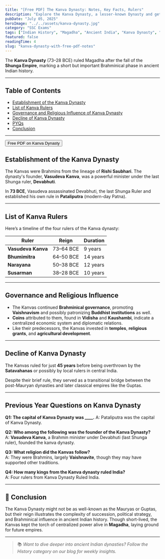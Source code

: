 ```yaml
---
title: "[Free PDF] The Kanva Dynasty: Notes, Key Facts, Rulers"
description: "Explore the Kanva Dynasty, a lesser-known Dynasty and get free PDF."
pubDate: "July 05, 2025"
heroImage: "../../assets/kanva-dynasty.jpg"
category: "SSC Exams"
tags: ["Indian History", "Magadha", "Ancient India", "Kanva Dynasty", "Dynasties of India"]
featured: false
readingTime: 4
slug: "kanva-dynasty-with-free-pdf-notes"
---
```



The **Kanva Dynasty** (73–28 BCE) ruled Magadha after the fall of the **Shunga Empire**, marking a short but important Brahminical phase in ancient Indian history.

---

## Table of Contents
- [Establishment of the Kanva Dynasty](#establishment-of-the-kanva-dynasty)
- [List of Kanva Rulers](#list-of-kanva-rulers)
- [Governance and Religious Influence of Kanva Dynasty](#governance-and-religious-influence)
- [Decline of Kanva Dynasty](#decline-of-kanva-dynasty)
- [PYQs](#previous-year-questions-on-kanva-dynasty)
- [Conclusion](#conclusion)

---

<button class="btn btn-primary" onclick="window.print()">Free PDF on Kanva Dynasty</button>

## Establishment of the Kanva Dynasty

The Kanvas were Brahmins from the lineage of **Rishi Saubhari**. The dynasty's founder, **Vasudeva Kanva**, was a powerful minister under the last Shunga ruler, **Devabhuti**.

In **73 BCE**, Vasudeva assassinated Devabhuti, the last Shunga Ruler and established his own rule in **Pataliputra** (modern-day Patna).

---

## List of Kanva Rulers

Here’s a timeline of the four rulers of the Kanva dynasty:

| Ruler           | Reign        | Duration |
|-----------------|--------------|----------|
| **Vasudeva Kanva** | 73–64 BCE    | 9 years  |
| **Bhumimitra**     | 64–50 BCE    | 14 years |
| **Narayana**       | 50–38 BCE    | 12 years |
| **Susarman**       | 38–28 BCE    | 10 years |

---

## Governance and Religious Influence

- The Kanvas continued **Brahminical governance**, promoting **Vaishnavism** and possibly patronizing **Buddhist institutions** as well.
- **Coins** attributed to them, found in **Vidisha** and **Kaushambi**, indicate a centralized economic system and diplomatic relations.
- Like their predecessors, the Kanvas invested in **temples**, **religious grants**, and **agricultural development**.

---

## Decline of Kanva Dynasty

The Kanvas ruled for just **45 years** before being overthrown by the **Satavahanas** or possibly by local rulers in central India.

Despite their brief rule, they served as a transitional bridge between the post-Mauryan dynasties and later classical empires like the Guptas.

---

## Previous Year Questions on Kanva Dynasty
**Q1: The capital of Kanva Dynasty was ____.**
A: Pataliputra was the capital of Kanva Dynasty.

**Q2: Who among the following was the founder of the Kanva Dynasty?**  
A: **Vasudeva Kanva**, a Brahmin minister under Devabhuti (last Shunga ruler), founded the kanva dynasty.

**Q3: What religion did the Kanvas follow?**  
A: They were Brahmins, largely **Vaishnavite**, though they may have supported other traditions.

**Q4: How many kings from the Kanva dynasty ruled India?**  
A: Four rulers from Kanva Dynasty Ruled India.

---

## 🧾 Conclusion

The Kanva Dynasty might not be as well-known as the Mauryas or Guptas, but their reign illustrates the complexity of succession, political strategy, and Brahminical influence in ancient Indian history. Though short-lived, the Kanvas kept the torch of centralized power alive in **Magadha**, laying ground for future empires.

---

> 📚 *Want to dive deeper into ancient Indian dynasties? Follow the History category on our blog for weekly insights.*

